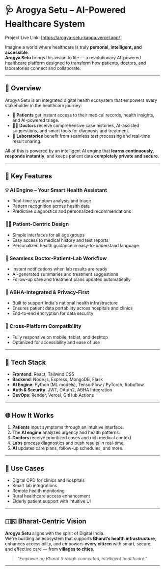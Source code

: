 # 🩺 Arogya Setu – AI-Powered Healthcare System

Project Live Link: [https://arogya-setu-kappa.vercel.app/]

Imagine a world where healthcare is truly **personal, intelligent, and accessible**.  
**Arogya Setu** brings this vision to life — a revolutionary AI-powered healthcare platform designed to transform how patients, doctors, and laboratories connect and collaborate.

---

## 🚀 Overview

Arogya Setu is an integrated digital health ecosystem that empowers every stakeholder in the healthcare journey:

- 🤝 **Patients** get instant access to their medical records, health insights, and AI-powered triage.
- 🧑‍⚕️ **Doctors** receive comprehensive case histories, AI-assisted suggestions, and smart tools for diagnosis and treatment.
- 🧪 **Laboratories** benefit from seamless test processing and real-time result sharing.

All of this is powered by an intelligent AI engine that **learns continuously**, **responds instantly**, and keeps patient data **completely private and secure**.

---

## 🌟 Key Features

### 💡 AI Engine – Your Smart Health Assistant
- Real-time symptom analysis and triage
- Pattern recognition across health data
- Predictive diagnostics and personalized recommendations

### 👨‍⚕️ Patient-Centric Design
- Simple interfaces for all age groups
- Easy access to medical history and test reports
- Personalized health guidance in easy-to-understand language

### 🔗 Seamless Doctor-Patient-Lab Workflow
- Instant notifications when lab results are ready
- AI-generated summaries and treatment suggestions
- Follow-up care and treatment plans updated automatically

### 🔐 ABHA-Integrated & Privacy-First
- Built to support India's national health infrastructure
- Ensures patient data portability across hospitals and clinics
- End-to-end encryption for data security

### 📱 Cross-Platform Compatibility
- Fully responsive on mobile, tablet, and desktop
- Optimized for accessibility and ease of use

---

## 🧩 Tech Stack

- **Frontend**: React, Tailwind CSS
- **Backend**: Node.js, Express, MongoDB, Flask
- **AI Engine**: Python (ML models), TensorFlow / PyTorch, Roboflow
- **Auth & Security**: JWT, OAuth2, ABHA Integration
- **DevOps**: Render, Vercel, GitHub Actions

---

## 🌐 How It Works

1. **Patients** input symptoms through an intuitive interface.
2. The **AI engine** analyzes urgency and health patterns.
3. **Doctors** receive prioritized cases and rich medical context.
4. **Labs** process diagnostics and push results in real-time.
5. **AI** updates care plans, follow-up schedules, and more.

---

## 💼 Use Cases

- Digital OPD for clinics and hospitals
- Smart lab integrations
- Remote health monitoring
- Rural healthcare access enhancement
- Elderly patient support with intuitive UI

---

## 🇮🇳 Bharat-Centric Vision

**Arogya Setu** aligns with the spirit of Digital India.  
We're building an ecosystem that supports **Bharat’s health infrastructure**, enhances accessibility, and empowers **every citizen** with smart, secure, and effective care — from **villages to cities**.

> *"Empowering Bharat through connected, intelligent healthcare."*

---

